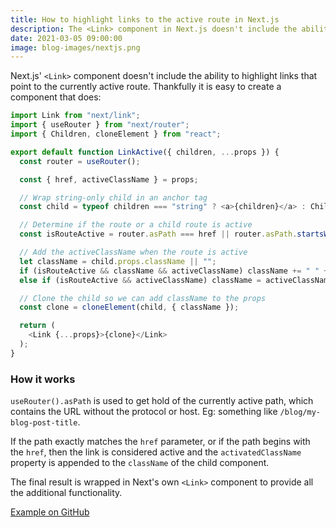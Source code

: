 ```yaml
---
title: How to highlight links to the active route in Next.js
description: The <Link> component in Next.js doesn't include the ability to highlight links that point to the currently active route. Thankfully it is easy to create a component that does.
date: 2021-03-05 09:00:00
image: blog-images/nextjs.png
---
```


Next.js' `<Link>` component doesn't include the ability to highlight links that point to the currently active route. Thankfully it is easy to create a component that does:

```javascript
import Link from "next/link";
import { useRouter } from "next/router";
import { Children, cloneElement } from "react";

export default function LinkActive({ children, ...props }) {
  const router = useRouter();

  const { href, activeClassName } = props;

  // Wrap string-only child in an anchor tag
  const child = typeof children === "string" ? <a>{children}</a> : Children.only(children);

  // Determine if the route or a child route is active
  const isRouteActive = router.asPath === href || router.asPath.startsWith(href + "/");

  // Add the activeClassName when the route is active
  let className = child.props.className || "";
  if (isRouteActive && className && activeClassName) className += " " + activeClassName;
  else if (isRouteActive && activeClassName) className = activeClassName;

  // Clone the child so we can add className to the props
  const clone = cloneElement(child, { className });

  return (
    <Link {...props}>{clone}</Link>
  );
}
```

### How it works
`useRouter().asPath` is used to get hold of the currently active path, which contains the URL without the protocol or host. Eg: something like `/blog/my-blog-post-title`.

If the path exactly matches the `href` parameter, or if the path begins with the `href`, then the link is considered active and the `activatedClassName` property is appended to the
`className` of the child component.

The final result is wrapped in Next's own `<Link>` component to provide all the additional functionality.

[Example on GitHub](https://github.com/richardthombs/nextjs-active-route)
